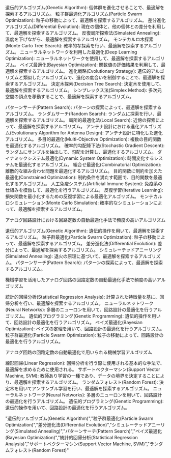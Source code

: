 遺伝的アルゴリズム(Genetic Algorithm): 個体群を進化させることで、最適解を探索するアルゴリズム。
粒子群最適化アルゴリズム(Particle Swarm Optimization): 粒子の移動によって、最適解を探索するアルゴリズム。
差分進化アルゴリズム(Differential Evolution): 現在の個体と、他の個体との差分を利用して、最適解を探索するアルゴリズム。
反復局所探索法(Simulated Annealing): 温度を下げながら、最適解を探索するアルゴリズム。
モンテカルロ木探索(Monte Carlo Tree Search): 確率的な探索を行い、最適解を探索するアルゴリズム。
ニューラルネットワークを利用した最適化(Deep Learning Optimization): ニューラルネットワークを使用して、最適解を探索するアルゴリズム。
ベイズ最適化(Bayesian Optimization): 関数値の評価結果を利用して、最適解を探索するアルゴリズム。
進化戦略(Evolutionary Strategy): 遺伝的アルゴリズムと類似したアルゴリズムで、進化の度合いを制御することで、最適解を探索するアルゴリズム。
決定木探索(Decision Tree Search): 決定木を使用して、最適解を探索するアルゴリズム。
シンプレックス法(Simplex Method): 多次元空間の頂点を移動することで、最適解を探索するアルゴリズム。

パターンサーチ(Pattern Search): パターンの探索によって、最適解を探索するアルゴリズム。
ランダムサーチ(Random Search): ランダムに探索を行い、最適解を探索するアルゴリズム。
局所的最適化法(Local Search): 近傍の探索によって、最適解を探索するアルゴリズム。
アンテナ設計における進化アルゴリズム(Evolutionary Algorithm for Antenna Design): アンテナ設計に特化した進化アルゴリズム。
多目的最適化(Multi-Objective Optimization): 複数の目的関数を最適化するアルゴリズム。
確率的勾配降下法(Stochastic Gradient Descent): ランダムにサンプルを抽出して、勾配を計算し、最適化するアルゴリズム。
ダイナミックシステム最適化(Dynamic System Optimization): 時間変化するシステムを最適化するアルゴリズム。
組合せ最適化(Combinatorial Optimization): 離散的な組み合わせ問題を最適化するアルゴリズム。
目的関数に制約を加えた最適化(Constrained Optimization): 制約条件を満たす範囲で、目的関数を最適化するアルゴリズム。
人工免疫システム(Artificial Immune System): 免疫系の仕組みを模倣して、最適化を行うアルゴリズム。
反復学習(Iterative Learning): 損失関数を最小化するための反復学習による最適化アルゴリズム。
モンテカルロシミュレーション(Monte Carlo Simulation): 確率的なシミュレーションによって、最適解を探索するアルゴリズム。

アナログ回路設計における回路定数の自動最適化手法で頻度の高いアルゴリズム

遺伝的アルゴリズム(Genetic Algorithm): 遺伝的操作を用いて、最適解を探索するアルゴリズム。
粒子群最適化(Particle Swarm Optimization): 粒子の移動によって、最適解を探索するアルゴリズム。
差分進化法(Differential Evolution): 差分によって、最適解を探索するアルゴリズム。
シミュレーテッドアニーリング(Simulated Annealing): 退火の原理に基づいて、最適解を探索するアルゴリズム。
パターンサーチ(Pattern Search): パターンの探索によって、最適解を探索するアルゴリズム。

機械学習を活用したアナログ回路の回路定数の自動最適化手法で頻度の高いアルゴリズム

統計的回帰分析(Statistical Regression Analysis): 計算された特徴量を基に、回帰分析を行い、最適解を探索するアルゴリズム。
ニューラルネットワーク(Neural Networks): 多層のニューロンを用いて、回路設計の最適化を行うアルゴリズム。
遺伝的プログラミング(Genetic Programming): 遺伝的操作を用いて、回路設計の最適化を行うアルゴリズム。
ベイズ最適化(Bayesian Optimization): ベイズの定理を用いて、回路設計の最適化を行うアルゴリズム。
粒子群最適化(Particle Swarm Optimization): 粒子の移動によって、回路設計の最適化を行うアルゴリズム。

アナログ回路の回路定数の自動最適化で用いられる機械学習アルゴリズム

線形回帰(Linear Regression): 回帰分析を行う際に使用される基本的な手法で、最適解を求めるために使用される。
サポートベクターマシン(Support Vector Machine, SVM): 教師あり学習の一種であり、データの境界を決定することにより、最適解を探索するアルゴリズム。
ランダムフォレスト(Random Forest): 決定木を用いてアンサンブル学習を行い、最適解を探索するアルゴリズム。
ニューラルネットワーク(Neural Networks): 多層のニューロンを用いて、回路設計の最適化を行うアルゴリズム。
遺伝的プログラミング(Genetic Programming): 遺伝的操作を用いて、回路設計の最適化を行うアルゴリズム。

"遺伝的アルゴリズム(Genetic Algorithm)","粒子群最適化(Particle Swarm Optimization)","差分進化法(Differential Evolution)","シミュレーテッドアニーリング(Simulated Annealing)","パターンサーチ(Pattern Search)","ベイズ最適化(Bayesian Optimization)","統計的回帰分析(Statistical Regression Analysis)","サポートベクターマシン(Support Vector Machine, SVM)","ランダムフォレスト(Random Forest)"
